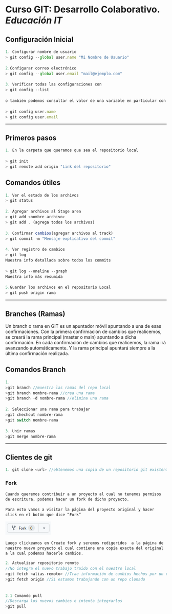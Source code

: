 # Curso GIT: Desarrollo Colaborativo. *Educación IT*

## Configuración Inicial
``` js
1. Configurar nombre de usuario
> git config --global user.name "Mi Nombre de Usuario"

2.Configurar correo electrónico
> git config --global user.email "mail@ejemplo.com"

3. Verificar todas las configuraciones con
> git config --list

o también podemos consultar el valor de una variable en particular con

> git config user.name
> git config user.email
```
---

## Primeros pasos
``` js
1. En la carpeta que queramos que sea el repositorio local

> git init
> git remote add origin "Link del repositorio"
```

## Comandos útiles

```js
1. Ver el estado de los archivos
> git status

2. Agregar archivos al Stage area
> git add <nombre archivo>
> git add . (agrega todos los archivos)

3. Confirmar cambios(agregar archivos al track)
> git commit -m "Mensaje explicativo del commit"

4. Ver registro de cambios
> git log 
Muestra info detallada sobre todos los commits

> git log --oneline --graph
Muestra info más resumida

5.Guardar los archivos en el repositorio Local
> git push origin rama
```

---
## Branches (Ramas) 
Un branch o rama en GIT es un apuntador móvil apuntando a una de esas confirmaciones. Con la primera confirmación de cambios que realicemos, se creará la rama principal (master o main) apuntando a dicha confirmación. En cada confirmación de cambios que realicemos, la rama irá avanzando
automáticamente. Y la rama principal apuntará siempre a la última confirmación realizada.

## Comandos Branch

``` js
1.
>git branch //muestra las ramas del repo local
>git branch nombre-rama //crea una rama
>git branch -d nombre-rama //elimina una rama
 
2. Seleccionar una rama para trabajar
>git chechout nombre-rama
>git switch nombre-rama

3. Unir ramas
>git merge nombre-rama
```

---

## Clientes de git
```js
1. git clone <url> //obtenemos una copia de un repositorio git existente
```
### Fork
```
Cuando queremos contribuir a un proyecto al cual no tenemos permisos de escritura, podemos hacer un fork de dicho proyecto.

Para esto vamos a visitar la página del proyecto original y hacer click en el botón que dice “Fork”
```

![fork](imagenes/fork.png)

```
Luego clickeamos en Create fork y seremos redigeridos  a la página de nuestro nuevo proyecto el cual contiene una copia exacta del original a la cual podemos hacerle cambios.
```

``` js
2. Actualizar repositorio remoto
//No integra el nuevo trabajo traído con el nuestro local
>git fetch <alias-remoto> //Trae información de cambios hechos por un colaborador
>git fetch origin //Si estamos trabajando con un repo clonado


2.1 Comando pull
//Descarga los nuevos cambios e intenta integrarlos
>git pull 



```